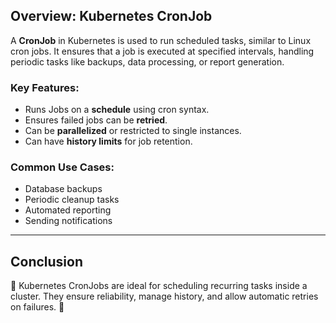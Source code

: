 ## Overview: Kubernetes CronJob

A **CronJob** in Kubernetes is used to run scheduled tasks, similar to Linux cron jobs. It ensures that a job is executed at specified intervals, handling periodic tasks like backups, data processing, or report generation.

### **Key Features:**
- Runs Jobs on a **schedule** using cron syntax.
- Ensures failed jobs can be **retried**.
- Can be **parallelized** or restricted to single instances.
- Can have **history limits** for job retention.

### **Common Use Cases:**
- Database backups
- Periodic cleanup tasks
- Automated reporting
- Sending notifications

---

## **Conclusion**
📌 Kubernetes CronJobs are ideal for scheduling recurring tasks inside a cluster. They ensure reliability, manage history, and allow automatic retries on failures. 🚀
